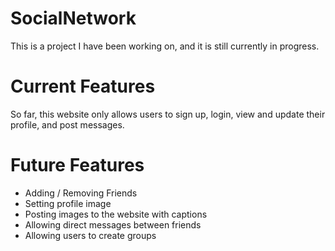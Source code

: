 # SocialNetwork
This is a project I have been working on, and it is still currently in progress.
# Current Features
So far, this website only allows users to sign up, login, view and update their profile, and post messages.
# Future Features
* Adding / Removing Friends
* Setting profile image
* Posting images to the website with captions
* Allowing direct messages between friends
* Allowing users to create groups
